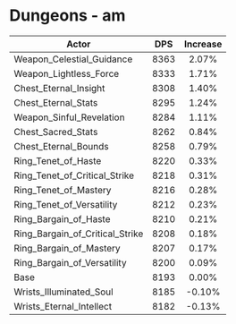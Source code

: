 # Dungeons - am
| Actor | DPS | Increase |
|---|:---:|:---:|
|Weapon_Celestial_Guidance|8363|2.07%|
|Weapon_Lightless_Force|8333|1.71%|
|Chest_Eternal_Insight|8308|1.40%|
|Chest_Eternal_Stats|8295|1.24%|
|Weapon_Sinful_Revelation|8284|1.11%|
|Chest_Sacred_Stats|8262|0.84%|
|Chest_Eternal_Bounds|8258|0.79%|
|Ring_Tenet_of_Haste|8220|0.33%|
|Ring_Tenet_of_Critical_Strike|8218|0.31%|
|Ring_Tenet_of_Mastery|8216|0.28%|
|Ring_Tenet_of_Versatility|8212|0.23%|
|Ring_Bargain_of_Haste|8210|0.21%|
|Ring_Bargain_of_Critical_Strike|8208|0.18%|
|Ring_Bargain_of_Mastery|8207|0.17%|
|Ring_Bargain_of_Versatility|8200|0.09%|
|Base|8193|0.00%|
|Wrists_Illuminated_Soul|8185|-0.10%|
|Wrists_Eternal_Intellect|8182|-0.13%|
